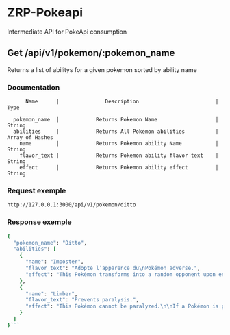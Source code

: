 # ZRP-Pokeapi

Intermediate API for PokeApi consumption

## Get /api/v1/pokemon/:pokemon_name

Returns a list of abilitys for a given pokemon sorted by ability name

### Documentation

          Name      |               Description                         |     Type
      
      pokemon_name  |            Returns Pokemon Name                   |    String
      abilities     |            Returns All Pokemon abilities          |  Array of Hashes
        name        |            Returns Pokemon ability Name           |    String
        flavor_text |            Returns Pokemon ability flavor text    |    String
        effect      |            Returns Pokemon ability effect         |    String
        
### Request exemple
```
http://127.0.0.1:3000/api/v1/pokemon/ditto
```

### Response exemple
```ruby
{
  "pokemon_name": "Ditto",
  "abilities": [
    {
      "name": "Imposter",
      "flavor_text": "Adopte l’apparence du\nPokémon adverse.",
      "effect": "This Pokémon transforms into a random opponent upon entering battle.  This effect is identical to the move transform."
    },
    {
      "name": "Limber",
      "flavor_text": "Prevents paralysis.",
      "effect": "This Pokémon cannot be paralyzed.\n\nIf a Pokémon is paralyzed and acquires this ability, its paralysis is healed; this includes when regaining a lost ability upon leaving battle."
    }
  ]
}```
